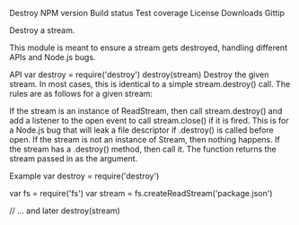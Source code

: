Destroy
NPM version Build status Test coverage License Downloads Gittip

Destroy a stream.

This module is meant to ensure a stream gets destroyed, handling different APIs and Node.js bugs.

API
var destroy = require('destroy')
destroy(stream)
Destroy the given stream. In most cases, this is identical to a simple stream.destroy() call. The rules are as follows for a given stream:

If the stream is an instance of ReadStream, then call stream.destroy() and add a listener to the open event to call stream.close() if it is fired. This is for a Node.js bug that will leak a file descriptor if .destroy() is called before open.
If the stream is not an instance of Stream, then nothing happens.
If the stream has a .destroy() method, then call it.
The function returns the stream passed in as the argument.

Example
var destroy = require('destroy')

var fs = require('fs')
var stream = fs.createReadStream('package.json')

// ... and later
destroy(stream)